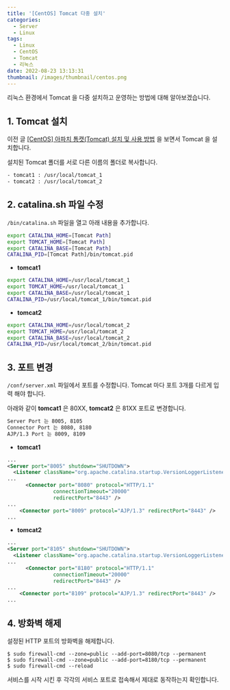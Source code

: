 ```yaml
---
title: '[CentOS] Tomcat 다중 설치'
categories:
  - Server
  - Linux
tags:
  - Linux
  - CentOS
  - Tomcat
  - 리눅스
date: 2022-08-23 13:13:31
thumbnail: /images/thumbnail/centos.png
---
```


리눅스 환경에서 Tomcat 을 다중 설치하고 운영하는 방법에 대해 알아보겠습니다.

## 1. Tomcat 설치

이전 글 [[CentOS] 아파치 톰캣(Tomcat) 설치 및 사용 방법](https://hgko1207.github.io/2020/10/12/linux-7/) 을 보면서 Tomcat 을 설치합니다.

설치된 Tomcat 폴더를 서로 다른 이름의 폴더로 복사합니다.

```bash
- tomcat1 : /usr/local/tomcat_1
- tomcat2 : /usr/local/tomcat_2
```

## 2. catalina.sh 파일 수정

`/bin/catalina.sh` 파일을 열고 아래 내용을 추가합니다.

```sh
export CATALINA_HOME=[Tomcat Path]
export TOMCAT_HOME=[Tomcat Path]
export CATALINA_BASE=[Tomcat Path]
CATALINA_PID=[Tomcat Path]/bin/tomcat.pid
```

- **tomcat1**

```sh
export CATALINA_HOME=/usr/local/tomcat_1
export TOMCAT_HOME=/usr/local/tomcat_1
export CATALINA_BASE=/usr/local/tomcat_1
CATALINA_PID=/usr/local/tomcat_1/bin/tomcat.pid
```

- **tomcat2**

```sh
export CATALINA_HOME=/usr/local/tomcat_2
export TOMCAT_HOME=/usr/local/tomcat_2
export CATALINA_BASE=/usr/local/tomcat_2
CATALINA_PID=/usr/local/tomcat_2/bin/tomcat.pid
```

## 3. 포트 변경

`/conf/server.xml` 파일에서 포트를 수정합니다. Tomcat 마다 포트 3개를 다르게 입력 해야 합니다.

아래와 같이 **tomcat1** 은 80XX, **tomcat2** 은 81XX 포트로 변경합니다.

```sh
Server Port 는 8005, 8105
Connector Port 는 8080, 8180
AJP/1.3 Port 는 8009, 8109
```

- **tomcat1**

```xml
...
<Server port="8005" shutdown="SHUTDOWN">
  <Listener className="org.apache.catalina.startup.VersionLoggerListener" />
...
      <Connector port="8080" protocol="HTTP/1.1"
               connectionTimeout="20000"
               redirectPort="8443" />
...
    <Connector port="8009" protocol="AJP/1.3" redirectPort="8443" />
...
```

- **tomcat2**

```xml
...
<Server port="8105" shutdown="SHUTDOWN">
  <Listener className="org.apache.catalina.startup.VersionLoggerListener" />
...
      <Connector port="8180" protocol="HTTP/1.1"
               connectionTimeout="20000"
               redirectPort="8443" />
...
    <Connector port="8109" protocol="AJP/1.3" redirectPort="8443" />
...
```

## 4. 방화벽 해제

설정된 HTTP 포트의 방화벽을 해제합니다.

```shell
$ sudo firewall-cmd --zone=public --add-port=8080/tcp --permanent
$ sudo firewall-cmd --zone=public --add-port=8180/tcp --permanent
$ sudo firewall-cmd --reload
```

서비스를 시작 시킨 후 각각의 서비스 포트로 접속해서 제대로 동작하는지 확인합니다.
